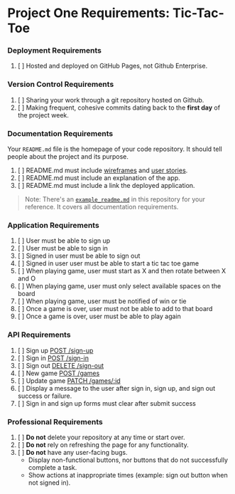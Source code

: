# Project One Requirements: Tic-Tac-Toe

### Deployment Requirements

1.  [ ] Hosted and deployed on GitHub Pages, not Github Enterprise.

### Version Control Requirements

1.  [ ] Sharing your work through a git repository hosted on Github.
1.  [ ] Making frequent, cohesive commits dating back to the **first day**
of the project week.

### Documentation Requirements

Your `README.md` file is the homepage of your code repository. It should tell
people about the project and its purpose.

1. [ ] README.md must include [wireframes](example_readme.md#wireframe) and [user stories](example_readme.md#user-stories).
2. [ ] README.md must include an explanation of the app.
3. [ ] README.md must include a link the deployed application.

> Note: There's an [`example_readme.md`](example_readme.md) in this repository for your reference. It covers all documentation requirements.

### Application Requirements

1.  [ ] User must be able to sign up
1.  [ ] User must be able to sign in
1.  [ ] Signed in user must be able to sign out
1.  [ ] Signed in user user must be able to start a tic tac toe game
1.  [ ] When playing game, user must start as X and then rotate between X and O
1.  [ ] When playing game, user must only select available spaces on the board
1.  [ ] When playing game, user must be notified of win or tie
1.  [ ] Once a game is over, user must not be able to add to that board
1.  [ ] Once a game is over, user must be able to play again

### API Requirements

1. [ ] Sign up [POST /sign-up](https://git.generalassemb.ly/ga-wdi-boston/game-project-api/blob/master/docs/user.md#signup)
1.  [ ] Sign in [POST /sign-in](https://git.generalassemb.ly/ga-wdi-boston/game-project-api/blob/master/docs/user.md#signin)
1.  [ ] Sign out [DELETE /sign-out](https://git.generalassemb.ly/ga-wdi-boston/game-project-api/blob/master/docs/user.md#signout)
1.  [ ] New game [POST /games](https://git.generalassemb.ly/ga-wdi-boston/game-project-api/blob/master/docs/game.md#create)
1.  [ ] Update game [PATCH /games/:id](https://git.generalassemb.ly/ga-wdi-boston/game-project-api/blob/master/docs/game.md#update)
1.  [ ] Display a message to the user after sign in, sign up, and sign out success or failure.
1.  [ ] Sign in and sign up forms must clear after submit success

### Professional Requirements

1.  [ ] **Do not** delete your repository at any time or start over.
1.  [ ] **Do not** rely on refreshing the page for any functionality.
1.  [ ] **Do not** have any user-facing bugs.
    -  Display non-functional buttons, nor buttons that do not successfully complete a task.
    -  Show actions at inappropriate times (example: sign out button when not signed in).
